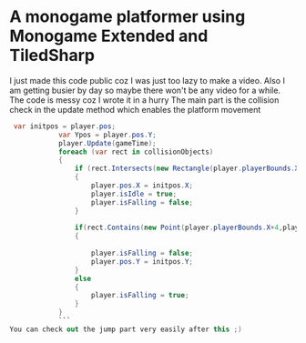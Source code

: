 # A monogame platformer using Monogame Extended and TiledSharp
I just made this code public coz I was just too lazy to make a video.
Also I am getting busier by day so maybe there won't be any video for a while.
The code is messy coz I wrote it in a hurry
The main part is the collision check in the update method which enables the platform movement
```cs
 var initpos = player.pos;
            var Ypos = player.pos.Y;
            player.Update(gameTime);
            foreach (var rect in collisionObjects)
            {
                if (rect.Intersects(new Rectangle(player.playerBounds.X+2,player.playerBounds.Y-1,4,4)))//This one checks for x axis collision
                {
                    player.pos.X = initpos.X;
                    player.isIdle = true;
                    player.isFalling = false;
                }
                
                if(rect.Contains(new Point(player.playerBounds.X+4,player.playerBounds.Y+9)))//The y axis collision
                {
                    
                    player.isFalling = false;
                    player.pos.Y = initpos.Y;
                }
                else
                {
                    player.isFalling = true;
                }
            }
            ```
You can check out the jump part very easily after this ;)
